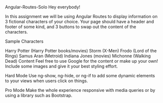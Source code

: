 Angular-Routes-Solo
Hey everybody!

In this assignment we will be using Angular Routes to display information on 3 fictional characters of your choice. Your page should have a header and footer of some kind, and 3 buttons to swap out the content of the characters.

Sample Characters

Harry Potter (Harry Potter books/movies)
Storm (X-Men)
Frodo (Lord of the Rings)
Samus Aran (Metroid)
Indiana Jones (movies)
Michonne (Walking Dead)
Content
Feel free to use Google for the content or make up your own! Include some images and give it your best styling effort.

Hard Mode
Use ng-show, ng-hide, or ng-if to add some dynamic elements to your views when users click on things.

Pro Mode
Make the whole experience responsive with media queries or by using a library such as Bootstrap.
